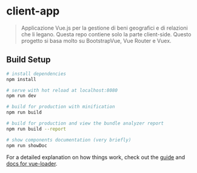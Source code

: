 # client-app

> Applicazione Vue.js per la gestione di beni geografici e di relazioni che li legano.
> Questa repo contiene solo la parte client-side.
> Questo progetto si basa molto su BootstrapVue, Vue Router e Vuex.

## Build Setup

``` bash
# install dependencies
npm install

# serve with hot reload at localhost:8080
npm run dev

# build for production with minification
npm run build

# build for production and view the bundle analyzer report
npm run build --report

# show components documentation (very briefly)
npm run showDoc
```

For a detailed explanation on how things work, check out the [guide](http://vuejs-templates.github.io/webpack/) and [docs for vue-loader](http://vuejs.github.io/vue-loader).
